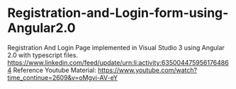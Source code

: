 # Registration-and-Login-form-using-Angular2.0
Registration And Login Page implemented in Visual Studio 3 using Angular 2.0 with typescript files.
https://www.linkedin.com/feed/update/urn:li:activity:6350044759561764864
Reference Youtube Material: https://www.youtube.com/watch?time_continue=2609&v=oMgvi-AV-eY
